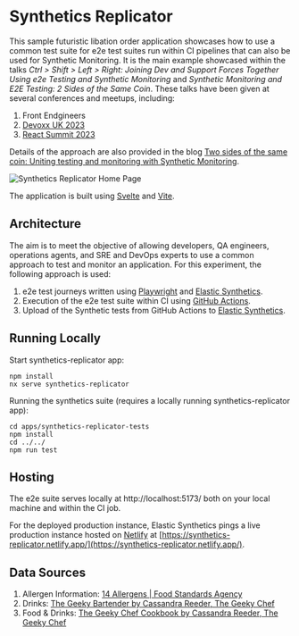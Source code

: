 # Synthetics Replicator

This sample futuristic libation order application showcases how to use a common test suite for e2e test suites run within CI pipelines that can also be used for Synthetic Monitoring. It is the main example showcased within the talks *Ctrl > Shift > Left > Right: Joining Dev and Support Forces Together Using e2e Testing and Synthetic Monitoring* and *Synthetic Monitoring and E2E Testing: 2 Sides of the Same Coin*. These talks have been given at several conferences and meetups, including:

1. Front Endgineers
2. [Devoxx UK 2023](https://www.devoxx.co.uk/talk/?id=3469)
3. [React Summit 2023](https://reactsummit.com/)

Details of the approach are also provided in the blog [Two sides of the same coin: Uniting testing and monitoring with Synthetic Monitoring](https://www.elastic.co/blog/uniting-testing-and-monitoring-with-synthetic-monitoring).

![Synthetics Replicator Home Page](./docs/screenshots/replicator-home.png)

The application is built using [Svelte](https://svelte.dev/) and [Vite](https://vitejs.dev/).

## Architecture

The aim is to meet the objective of allowing developers, QA engineers, operations agents, and SRE and DevOps experts to use a common approach to test and monitor an application. For this experiment, the following approach is used:

1. e2e test journeys written using [Playwright](https://playwright.dev/) and [Elastic Synthetics](https://github.com/elastic/synthetics).
2. Execution of the e2e test suite within CI using [GitHub Actions](https://docs.github.com/en/actions).
3. Upload of the Synthetic tests from GitHub Actions to [Elastic Synthetics](https://www.elastic.co/observability/synthetic-monitoring).

## Running Locally

Start synthetics-replicator app:

```
npm install
nx serve synthetics-replicator
```

Running the synthetics suite (requires a locally running synthetics-replicator app):

```
cd apps/synthetics-replicator-tests
npm install
cd ../../
npm run test
```

## Hosting

The e2e suite serves locally at http://localhost:5173/ both on your local machine and within the CI job. 

For the deployed production instance, Elastic Synthetics pings a live production instance hosted on [Netlify](https://www.netlify.com/) at [https://synthetics-replicator.netlify.app/](https://synthetics-replicator.netlify.app/).

## Data Sources

1. Allergen Information: [14 Allergens | Food Standards Agency](https://www.food.gov.uk/sites/default/files/media/document/top-allergy-types.pdf)
2. Drinks: [The Geeky Bartender by Cassandra Reeder, The Geeky Chef](https://www.amazon.co.uk/Geeky-Bartender-Drinks-Real-Life-Cocktails/dp/1631067095)
3. Food & Drinks: [The Geeky Chef Cookbook by Cassandra Reeder, The Geeky Chef](https://www.amazon.co.uk/gp/product/B00WFEW1LU/ref=dbs_a_def_rwt_hsch_vapi_tkin_p1_i0)
